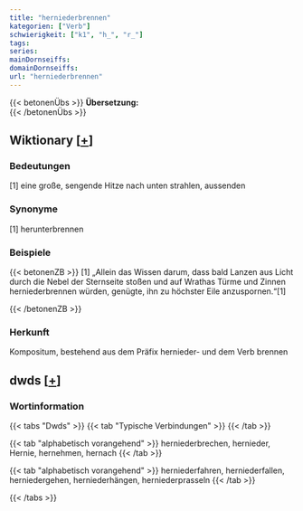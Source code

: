 ```yaml
---
title: "herniederbrennen"
kategorien: ["Verb"]
schwierigkeit: ["k1", "h_", "r_"]
tags:
series:
mainDornseiffs:
domainDornseiffs:
url: "herniederbrennen"
---
```


{{< betonenÜbs >}}
**Übersetzung:**  
{{< /betonenÜbs >}}

## Wiktionary [[+](https://de.wiktionary.org/wiki/herniederbrennen)]

### Bedeutungen
[1] eine große, sengende Hitze nach unten strahlen, aussenden  

### Synonyme
[1] herunterbrennen  

### Beispiele
{{< betonenZB >}}
[1] „Allein das Wissen darum, dass bald Lanzen aus Licht durch die Nebel der Sternseite stoßen und auf Wrathas Türme und Zinnen herniederbrennen würden, genügte, ihn zu höchster Eile anzuspornen.“[1]  

{{< /betonenZB >}}
### Herkunft
Kompositum, bestehend aus dem Präfix hernieder- und dem Verb brennen  



## dwds [[+](https://www.dwds.de/wb/herniederbrennen)]

### Wortinformation
{{< tabs "Dwds" >}}
{{< tab "Typische Verbindungen" >}}
{{< /tab >}}

{{< tab "alphabetisch vorangehend" >}}
herniederbrechen, hernieder, Hernie, hernehmen, hernach
{{< /tab >}}

{{< tab "alphabetisch vorangehend" >}}
herniederfahren, herniederfallen, herniedergehen, herniederhängen, herniederprasseln
{{< /tab >}}

{{< /tabs >}}

